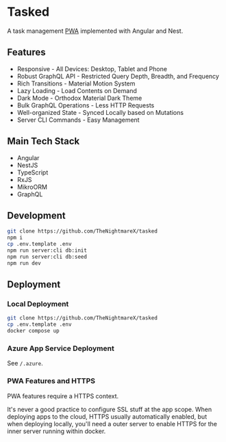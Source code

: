 # Tasked

A task management [PWA](https://developer.mozilla.org/en-US/docs/Web/Progressive_web_apps) implemented with Angular and Nest.

## Features

- Responsive - All Devices: Desktop, Tablet and Phone
- Robust GraphQL API - Restricted Query Depth, Breadth, and Frequency
- Rich Transitions - Material Motion System
- Lazy Loading - Load Contents on Demand
- Dark Mode - Orthodox Material Dark Theme
- Bulk GraphQL Operations - Less HTTP Requests
- Well-organized State - Synced Locally based on Mutations
- Server CLI Commands - Easy Management

## Main Tech Stack

- Angular
- NestJS
- TypeScript
- RxJS
- MikroORM
- GraphQL

## Development

```sh
git clone https://github.com/TheNightmareX/tasked
npm i
cp .env.template .env
npm run server:cli db:init
npm run server:cli db:seed
npm run dev
```

## Deployment

### Local Deployment

```sh
git clone https://github.com/TheNightmareX/tasked
cp .env.template .env
docker compose up
```

### Azure App Service Deployment

See `/.azure`.

### PWA Features and HTTPS

PWA features require a HTTPS context.

It's never a good practice to configure SSL stuff at the app scope. When deploying apps to the cloud, HTTPS usually automatically enabled, but when deploying locally, you'll need a outer server to enable HTTPS for the inner server running within docker.
